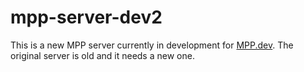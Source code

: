 # mpp-server-dev2

This is a new MPP server currently in development for [MPP.dev](https://www.multiplayerpiano.dev). The original server is old and it needs a new one.
